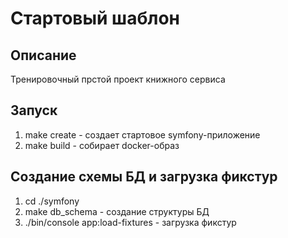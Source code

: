 # Стартовый шаблон

## Описание
Тренировочный прстой проект книжного сервиса

## Запуск
1. make create - создает стартовое symfony-приложение
2. make build - собирает docker-образ

## Создание схемы БД и загрузка фикстур
1. cd ./symfony
2. make db_schema - создание структуры БД
3. ./bin/console app:load-fixtures - загрузка фикстур

